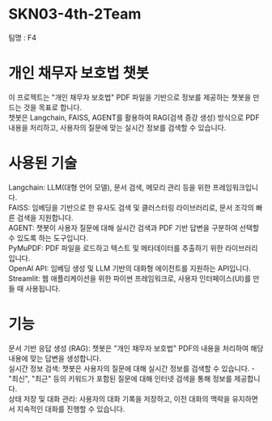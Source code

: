 # SKN03-4th-2Team
팀명 : F4

# 개인 채무자 보호법 챗봇    
이 프로젝트는 "개인 채무자 보호법" PDF 파일을 기반으로 정보를 제공하는 챗봇을 만드는 것을 목표로 합니다.     
챗봇은 Langchain, FAISS, AGENT를 활용하여 RAG(검색 증강 생성) 방식으로 PDF 내용을 처리하고, 사용자의 질문에 맞는 실시간 정보를 검색할 수 있습니다.    

# 사용된 기술    
Langchain: LLM(대형 언어 모델), 문서 검색, 메모리 관리 등을 위한 프레임워크입니다.    
FAISS: 임베딩을 기반으로 한 유사도 검색 및 클러스터링 라이브러리로, 문서 조각의 빠른 검색을 지원합니다.    
AGENT: 챗봇이 사용자 질문에 대해 실시간 검색과 PDF 기반 답변을 구분하여 선택할 수 있도록 하는 도구입니다.    
PyMuPDF: PDF 파일을 로드하고 텍스트 및 메타데이터를 추출하기 위한 라이브러리입니다.    
OpenAI API: 임베딩 생성 및 LLM 기반의 대화형 에이전트를 지원하는 API입니다.    
Streamlit: 웹 애플리케이션을 위한 파이썬 프레임워크로, 사용자 인터페이스(UI)를 만들 때 사용됩니다.    
# 기능    
문서 기반 응답 생성 (RAG): 챗봇은 "개인 채무자 보호법" PDF의 내용을 처리하여 해당 내용에 맞는 답변을 생성합니다.    
실시간 정보 검색: 챗봇은 사용자의 질문에 대해 실시간 정보를 검색할 수 있습니다.
  -"최신", "최근" 등의 키워드가 포함된 질문에 대해 인터넷 검색을 통해 정보를 제공합니다.    
상태 저장 및 대화 관리: 사용자의 대화 기록을 저장하고, 이전 대화의 맥락을 유지하면서 지속적인 대화를 진행할 수 있습니다.    
